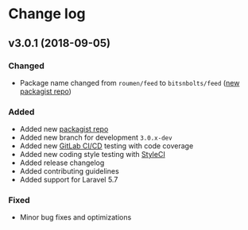 # Change log


## v3.0.1 (2018-09-05)


### Changed

- Package name changed from ``roumen/feed`` to ``bitsnbolts/feed`` ([new packagist repo](https://packagist.org/packages/bitsnbolts/feed))

### Added

- Added new [packagist repo](https://packagist.org/packages/bitsnbolts/feed)
- Added new branch for development ``3.0.x-dev``
- Added new [GitLab CI/CD](https://docs.gitlab.com/ee/ci/) testing with code coverage
- Added new coding style testing with [StyleCI](https://gitlab.styleci.io/repos/8088383)
- Added release changelog
- Added contributing guidelines
- Added support for Laravel 5.7

### Fixed

- Minor bug fixes and optimizations
